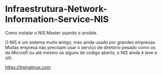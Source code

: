 # Infraestrutura-Network-Information-Service-NIS

Como instalar o NIS Master usando o ansible.  

O NIS é um sistema muito antigo, mas ainda usado por grandes empresas.  Muitas empresa não precisam usar o serviço de diretório pesado como os da Microsft ou até mesmo os alguns de código aberto, o NIS ainda é leve e útil.  

https://treinalinux.com
